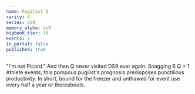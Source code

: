 ```yaml
---
name: Pugilist Q
rarity: 4
series: ds9
memory_alpha: ds9
bigbook_tier: 10
events: 7
in_portal: false
published: true
---
```


"I'm not Picard." And then Q never visited DS9 ever again. Snagging 6 Q + 1 Athlete events, this pompous pugilist's prognosis predisposes punctilious productivity. In short, bound for the freezer and unthawed for event use every half a year or thereabouts.
